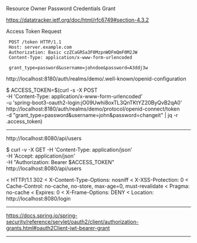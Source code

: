 
Resource Owner Password Credentials Grant

https://datatracker.ietf.org/doc/html/rfc6749#section-4.3.2

Access Token Request

     POST /token HTTP/1.1
     Host: server.example.com
     Authorization: Basic czZCaGRSa3F0MzpnWDFmQmF0M2JW
     Content-Type: application/x-www-form-urlencoded

     grant_type=password&username=johndoe&password=A3ddj3w

http://localhost:8180/auth/realms/demo/.well-known/openid-configuration

$ ACCESS_TOKEN=$(curl -s -X POST \
  -H 'Content-Type: application/x-www-form-urlencoded' \
  -u 'spring-boot3-oauth2-login:jO09Uwhi8oxTL3QnTKtYZ20ByQvB2qA0' \
  http://localhost:8180/auth/realms/demo/protocol/openid-connect/token \
  -d "grant_type=password&username=john&password=changeit" | jq -r .access_token)

---

http://localhost:8080/api/users

$ curl -v -X GET -H 'Content-Type: application/json' \
  -H 'Accept: application/json' \
  -H "Authorization: Bearer $ACCESS_TOKEN" \
  http://localhost:8080/api/users

< HTTP/1.1 302 
< X-Content-Type-Options: nosniff
< X-XSS-Protection: 0
< Cache-Control: no-cache, no-store, max-age=0, must-revalidate
< Pragma: no-cache
< Expires: 0
< X-Frame-Options: DENY
< Location: http://localhost:8080/login


---

https://docs.spring.io/spring-security/reference/servlet/oauth2/client/authorization-grants.html#oauth2Client-jwt-bearer-grant

---























